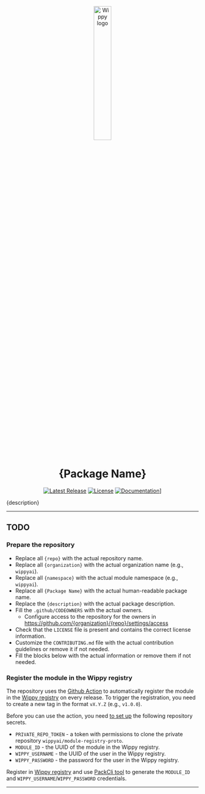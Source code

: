 <p align="center">
    <a href="https://wippy.ai" target="_blank">
        <picture>
            <source media="(prefers-color-scheme: dark)" srcset="https://github.com/wippyai/.github/blob/main/logo/wippy-text-dark.svg?raw=true">
            <img width="30%" align="center" src="https://github.com/wippyai/.github/blob/main/logo/wippy-text-light.svg?raw=true" alt="Wippy logo">
        </picture>
    </a>
</p>
<h1 align="center">{Package Name}</h1>
<div align="center">

[![Latest Release](https://img.shields.io/github/v/release/{organization}/{repo}?style=flat-square)][releases-page]
[![License](https://img.shields.io/github/license/{organization}/{repo}?style=flat-square)](LICENSE)
[![Documentation](https://img.shields.io/badge/Wippy-Documentation-brightgreen.svg?style=flat-square)][wippy-documentation]]

</div>

{description}

---

## TODO

### Prepare the repository

- Replace all `{repo}` with the actual repository name.
- Replace all `{organization}` with the actual organization name (e.g., `wippyai`).
- Replace all `{namespace}` with the actual module namespace (e.g., `wippyai`).
- Replace all `{Package Name}` with the actual human-readable package name.
- Replace the `{description}` with the actual package description.
- Fill the `.github/CODEOWNERS` with the actual owners.
  - Configure access to the repository for the owners in https://github.com/{organization}/{repo}/settings/access
- Check that the `LICENSE` file is present and contains the correct license information.
- Customize the `CONTRIBUTING.md` file with the actual contribution guidelines or remove it if not needed.
- Fill the blocks below with the actual information or remove them if not needed.

### Register the module in the Wippy registry

The repository uses the [Github Action](https://github.com/wippyai/action-module-release)
to automatically register the module in the [Wippy registry][modules-registry] on every release.
To trigger the registration, you need to create a new tag in the format `vX.Y.Z` (e.g., `v1.0.0`).

Before you can use the action, you need [to set up](https://github.com/{organization}/{repo}/settings/secrets/actions) the following repository secrets.

- `PRIVATE_REPO_TOKEN` - a token with permissions to clone the private repository `wippyai/module-registry-proto`.
- `MODULE_ID` - the UUID of the module in the Wippy registry.
- `WIPPY_USERNAME` - the UUID of the user in the Wippy registry.
- `WIPPY_PASSWORD` - the password for the user in the Wippy registry.

Register in [Wippy registry][modules-registry] and use [PackCli tool][packcli] to generate the `MODULE_ID` and `WIPPY_USERNAME`/`WIPPY_PASSWORD` credentials.

---

[wippy-documentation]: https://docs.wippy.ai
[releases-page]: https://github.com/{organization}/{repo}/releases
[packcli]: https://github.com/wippyai/packcli
[modules-registry]: https://modules.wippy.ai
